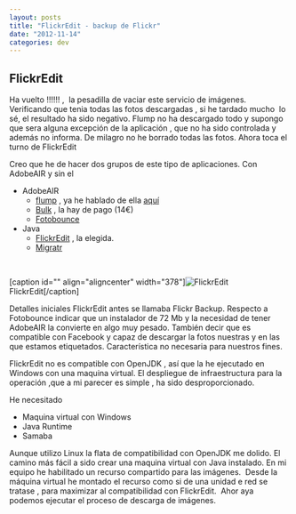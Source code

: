 ```yaml
---
layout: posts
title: "FlickrEdit - backup de Flickr"
date: "2012-11-14"
categories: dev
---
```


## FlickrEdit

Ha vuelto !!!!!! ,  la pesadilla de vaciar este servicio de imágenes. Verificando que tenia todas las fotos descargadas , si he tardado mucho  lo sé, el resultado ha sido negativo. Flump no ha descargado todo y supongo que sera alguna excepción de la aplicación , que no ha sido controlada y además no informa. De milagro no he borrado todas las fotos. Ahora toca el turno de FlickrEdit

Creo que he de hacer dos grupos de este tipo de aplicaciones. Con AdobeAIR y sin el

- AdobeAIR
    - [flump](https://code.google.com/p/onairbustour/ "flump") , ya he hablado de ella [aquí](https://luispuente.net/2011/07/flump/ "Flump descargando Flicker ")
    - [Bulk](https://clipyourphotos.com/bulkr "bulkr") , la hay de pago (14€)
    - [Fotobounce](https://fotobounce.com/ "fotobounce")
- Java
    - [FlickrEdit](https://sunkencity.org/flickredit "flickredit") , la elegida.
    - [Migratr](https://www.callingshotgun.net/about/migratr/ "migratr")

 

\[caption id="" align="aligncenter" width="378"\]![FlickrEdit](images/7.png "FlickrEdit") FlickrEdit\[/caption\]

Detalles iniciales FlickrEdit antes se llamaba Flickr Backup. Respecto a Fotobounce indicar que un instalador de 72 Mb y la necesidad de tener AdobeAIR la convierte en algo muy pesado. También decir que es compatible con Facebook y capaz de descargar la fotos nuestras y en las que estamos etiquetados. Característica no necesaria para nuestros fines.

FlickrEdit no es compatible con OpenJDK , así que la he ejecutado en Windows con una maquina virtual. El despliegue de infraestructura para la operación ,que a mi parecer es simple , ha sido desproporcionado.

He necesitado

- Maquina virtual con Windows
- Java Runtime
- Samaba

Aunque utilizo Linux la flata de compatibilidad con OpenJDK me dolido. El camino más fácil a sido crear una maquina virtual con Java instalado. En mi equipo he habilitado un recurso compartido para las imágenes.  Desde la máquina virtual he montado el recurso como si de una unidad e red se tratase , para maximizar al compatibilidad con FlickrEdit.  Ahor aya podemos ejecutar el proceso de descarga de imágenes.
